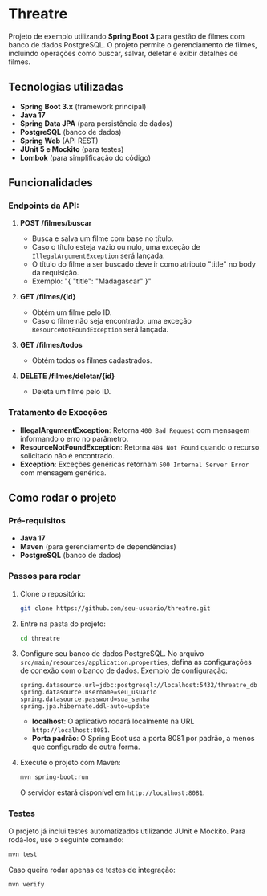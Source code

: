 # Threatre

Projeto de exemplo utilizando **Spring Boot 3** para gestão de filmes com banco de dados PostgreSQL. O projeto permite o gerenciamento de filmes, incluindo operações como buscar, salvar, deletar e exibir detalhes de filmes.

## Tecnologias utilizadas

- **Spring Boot 3.x** (framework principal)
- **Java 17**
- **Spring Data JPA** (para persistência de dados)
- **PostgreSQL** (banco de dados)
- **Spring Web** (API REST)
- **JUnit 5 e Mockito** (para testes)
- **Lombok** (para simplificação do código)

## Funcionalidades

### Endpoints da API:

1. **POST /filmes/buscar**
    - Busca e salva um filme com base no título.
    - Caso o título esteja vazio ou nulo, uma exceção de `IllegalArgumentException` será lançada.
    - O título do filme a ser buscado deve ir como atributo "title" no body da requisição. 
    - Exemplo: "{
      "title": "Madagascar"
      }"

2. **GET /filmes/{id}**
    - Obtém um filme pelo ID.
    - Caso o filme não seja encontrado, uma exceção `ResourceNotFoundException` será lançada.

3. **GET /filmes/todos**
    - Obtém todos os filmes cadastrados.

4. **DELETE /filmes/deletar/{id}**
    - Deleta um filme pelo ID.

### Tratamento de Exceções

- **IllegalArgumentException**: Retorna `400 Bad Request` com mensagem informando o erro no parâmetro.
- **ResourceNotFoundException**: Retorna `404 Not Found` quando o recurso solicitado não é encontrado.
- **Exception**: Exceções genéricas retornam `500 Internal Server Error` com mensagem genérica.

## Como rodar o projeto

### Pré-requisitos

- **Java 17**
- **Maven** (para gerenciamento de dependências)
- **PostgreSQL** (banco de dados)

### Passos para rodar

1. Clone o repositório:

   ```bash
   git clone https://github.com/seu-usuario/threatre.git
   ```

2. Entre na pasta do projeto:

   ```bash
   cd threatre
   ```

3. Configure seu banco de dados PostgreSQL. No arquivo `src/main/resources/application.properties`, defina as configurações de conexão com o banco de dados. Exemplo de configuração:

   ```properties
   spring.datasource.url=jdbc:postgresql://localhost:5432/threatre_db
   spring.datasource.username=seu_usuario
   spring.datasource.password=sua_senha
   spring.jpa.hibernate.ddl-auto=update
   ```

    - **localhost**: O aplicativo rodará localmente na URL `http://localhost:8081`.
    - **Porta padrão**: O Spring Boot usa a porta 8081 por padrão, a menos que configurado de outra forma.

4. Execute o projeto com Maven:

   ```bash
   mvn spring-boot:run
   ```

   O servidor estará disponível em `http://localhost:8081`.

### Testes

O projeto já inclui testes automatizados utilizando JUnit e Mockito. Para rodá-los, use o seguinte comando:

```bash
mvn test
```

Caso queira rodar apenas os testes de integração:

```bash
mvn verify
```

